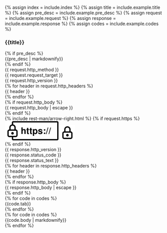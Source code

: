 {% assign index = include.index %}
{% assign title = include.example.title %}
{% assign pre_desc = include.example.pre_desc %}
{% assign request = include.example.request %}
{% assign response = include.example.response %}
{% assign codes = include.example.codes %}

<div class="example-section" id="example-{{ index }}">
  <h3 class="example-title">{{title}}</h3>
  {% if pre_desc %}
    <div class="example-pre-desc">{{pre_desc | markdownify}}</div>
  {% endif %}
  <div class="request-box">
    <div class="http-method">{{ request.http_method }}</div>
    <div class="request-target">{{ request.request_target }}</div>
    <div class="http-version">{{ request.http_version }}</div>
    <div class="http-headers">
      {% for header in request.http_headers %}
        <div class="http-header" title="{{ header }}">{{ header }}</div>
      {% endfor %}
    </div>
    {% if request.http_body %}
      <div class="http-body">{{ request.http_body | escape }}</div>
    {% endif %}
  </div>

  <div class="request-arrow">
    {% include rest-man/arrow-right.html %}
    {% if request.https %}
      <div class="request-https">
        <img src="/images/posts/rest-man/https.svg" class="https-icon">
        <img src="/images/posts/rest-man/lock.svg" class="https-lock-icon">
      </div>
    {% endif %}
  </div>

  <div class="response-box">
    <div class="http-version">{{ response.http_version }}</div>
    <div class="status-code">{{ response.status_code }}</div>
    <div class="status-text">{{ response.status_text }}</div>
    <div class="http-headers">
      {% for header in response.http_headers %}
        <div class="http-header" title="{{ header }}">{{ header }}</div>
      {% endfor %}
    </div>
    {% if response.http_body %}
      <div class="http-body">{{ response.http_body | escape }}</div>
    {% endif %}
  </div>

  <div class="terminal" data-controller="terminal">
    <div class="terminal-bar">
      <div class="close-icon"></div>
      <div class="minimize-icon"></div>
      <div class="fullscreen-icon"></div>
      {% for code in codes %}
        <div
          class="terminal-tab {% if forloop.index == 1 %}active{% endif %}"
          data-index="{{forloop.index}}"
          data-terminal-target="tab"
          data-action="click->terminal#switchTab"
        >
          {{code.tab}}
        </div>
      {% endfor %}
    </div>
    {% for code in codes %}
      <div class="terminal-body {% if forloop.index == 1 %}active{% endif %}" data-index="{{ forloop.index }}" data-terminal-target="body">
        {{code.body | markdownify}}
      </div>
    {% endfor %}
  </div>
</div>